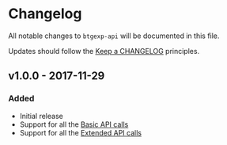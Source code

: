 # Changelog

All notable changes to `btgexp-api` will be documented in this file.

Updates should follow the [Keep a CHANGELOG](http://keepachangelog.com/) principles.

## v1.0.0 - 2017-11-29

### Added
- Initial release
- Support for all the [Basic API calls](http://btgexp.com/info)
- Support for all the [Extended API calls](http://btgexp.com/info)
